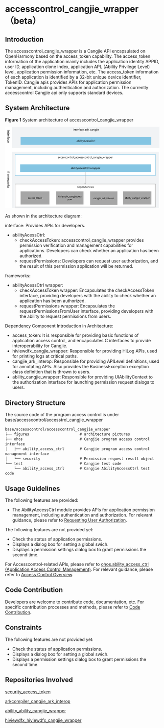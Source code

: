 # accesscontrol_cangjie_wrapper（beta）

## Introduction

The accesscontrol_cangjie_wrapper is a Cangjie API encapsulated on OpenHarmony based on the access_token capability. The access_token information of the application mainly includes the application identity APPID, user ID, application clone index, application APL (Ability Privilege Level) level, application permission information, etc. The access_token information of each application is identified by a 32-bit unique device identifier, TokenID. Cangjie apis provides APIs for application permission management, including authentication and authorization. The currently accesscontrol Cangjie api only supports standard devices.

## System Architecture

**Figure 1** System architecture of accesscontrol_cangjie_wrapper

![accesscontrol_cangjie_wrapper architecture](figures/accesscontrol_cangjie_wrapper_architecture_en.png)

As shown in the architecture diagram:

interface: Provides APIs for developers.

- abilityAcessCtrl:
  - checkAccessToken: accesscontrol_cangjie_wrapper provides permission verification and management capabilities for applications. Developers can check whether an application has been authorized.
  - requestPermissions: Developers can request user authorization, and the result of this permission application will be returned.

frameworks:

- abilityAcessCtrl wrapper:
  - checkAccessToken wrapper: Encapsulates the checkAccessToken interface, providing developers with the ability to check whether an application has been authorized.
  - requestPermissions wrapper: Encapsulates the requestPermissionsFromUser interface, providing developers with the ability to request permissions from users.

Dependency Component Introduction in Architecture:

- access_token: It is responsible for providing basic functions of application access control, and encapsulates C interfaces to provide interoperability for Cangjie.
- hiviewdfx_cangjie_wrapper: Responsible for providing HiLog APIs, used for printing logs at critical paths.
- cangjie_ark_interop: Responsible for providing APILevel definitions, used for annotating APIs. Also provides the BusinessException exception class definition that is thrown to users.
- ability_cangjie_wrapper: Responsible for providing UIAbilityContext to the authorization interface for launching permission request dialogs to users.

## Directory Structure

The source code of the program access control is under base/accesscontrol/accesstrol_cangjie_wrapper

```
base/accesscontrol/accesscontrol_cangjie_wrapper
├── figures                       # architecture pictures
├── ohos                          # Cangjie program access control interface
│   ├── ability_access_ctrl       # Cangjie program access control management interface
│   └── security                  # Permission request result object
└── test                          # Cangjie test code
    └── ability_access_ctrl       # Cangjie AbilityAccessCtrl test code
```

## Usage Guidelines

The following features are provided:

  - The AbilityAccessCtrl module provides APIs for application permission management, including authentication and authorization. For relevant guidance, please refer to [Requesting User Authorization](https://gitcode.com/openharmony-sig/arkcompiler_cangjie_ark_interop/blob/master/doc/Dev_Guide/source_en/security/AccessToken/cj-request-user-authorization.md).


The following features are not provided yet:

  - Check the status of application permissions.
  - Displays a dialog box for setting a global swich.
  - Displays a permission settings dialog box to grant permissions the second time.


For Accesscontrol-related APIs, please refer to [ohos.ability_access_ctrl (Application Access Control Management)](https://gitcode.com/openharmony-sig/arkcompiler_cangjie_ark_interop/blob/master/doc/API_Reference/source_en/apis/AbilityKit/cj-apis-ability_access_ctrl.md). For relevant guidance, please refer to [Access Control Overview](https://gitcode.com/openharmony-sig/arkcompiler_cangjie_ark_interop/blob/master/doc/Dev_Guide/source_en/security/AccessToken/cj-access-token-overview.md).

## Code Contribution

Developers are welcome to contribute code, documentation, etc. For specific contribution processes and methods, please refer to [Code Contribution](https://gitcode.com/openharmony/docs/blob/master/en/contribute/code-contribution.md).

## Constraints

The following features are not provided yet:

  - Check the status of application permissions.
  - Displays a dialog box for setting a global swich.
  - Displays a permission settings dialog box to grant permissions the second time.

## Repositories Involved

[security_access_token](https://gitcode.com/openharmony/security_access_token)

[arkcompiler_cangjie_ark_interop](https://gitcode.com/openharmony-sig/arkcompiler_cangjie_ark_interop)

[ability_ability_cangjie_wrapper](https://gitcode.com/openharmony-sig/ability_ability_cangjie_wrapper)

[hiviewdfx_hiviewdfx_cangjie_wrapper](https://gitcode.com/openharmony-sig/hiviewdfx_hiviewdfx_cangjie_wrapper)
